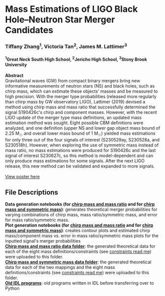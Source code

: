 # Mass Estimations of LIGO Black Hole–Neutron Star Merger Candidates
### Tiffany Zhang<sup>1</sup>, Victoria Tan<sup>2</sup>, James M. Lattimer<sup>3</sup>
#### <sup>1</sup>Great Neck South High School, <sup>2</sup>Jericho High School, <sup>3</sup>Stony Brook University

**Abstract** <br>
Gravitational waves (GW) from compact binary mergers bring new informative measurements of neutron stars (NS) and black holes, such as chirp mass, which can estimate these objects' masses and be measured to high precision. With the merger type probabilities (released more regularly than chirp mass by GW observatory LIGO), Lattimer (2019) devised a method using chirp mass and mass ratio that successfully determined the signal S190426c's chirp and component masses. However, with the recent LIGO update of the merger type mass definitions, an updated mass estimation method was sought. Eight possible CBM definitions were analyzed, and one definition (upper NS and lower gap object mass bound of 2.25 M<sub>☉</sub> and overall lower mass bound of 1 M<sub>☉</sub>) yielded mass estimations for only three out of the four signals of interest (S230529ay, S230528a, and S230518h). However, when exploring the use of symmetric mass instead of mass ratio, no mass estimations were produced for S190426c and the last signal of interest S230627c, so this method is model-dependent and can only produce mass estimations for some signals. After the next LIGO release, this new method can be validated and expanded to more signals.<br><br>
[View poster here](https://docs.google.com/presentation/d/1gz1yccseOo-9F_YTE6uVR0CvieHblrGQUawo324e8kg/edit?usp=sharing)

## File Descriptions
**Data generation notebooks (for [chirp mass and mass ratio](/Data%20Generation%20-%20chirp%20mass%20and%20q.ipynb) and for [chirp mass and symmetric mass](/Data%20Generation%20-%20chirp%20mass%20and%20eta.ipynb))**: generates theoretical merger probabilities for varying combinations of chirp mass, mass ratio/symmetric mass, and error for mass ratio/symmetric mass. <br>
**Plot generation notebooks (for [chirp mass and mass ratio](/Plot%20Generation%20-%20chirp%20mass%20and%20q.ipynb) and for [chirp mass and symmetric mass](/Plot%20Generation%20-%20chirp%20mass%20and%20eta.ipynb))**: creates contour plots and estimated chirp mass/component mass vs. error in mass ratio/symmetric mass plots for the inputted signal's merger probabilities<br>
**[Chirp mass and mass ratio data folder](/q%20constraints%20data/)**: the generated theoretical data for each of the eight mass definitions/constraints (see [constraints read me](/q%20constraints%20data/README.md)) were uploaded to this folder. <br>
**[Chirp mass and symmetric mass data folder](/eta%20constraints%20data/)**: the generated theoretical data for each of the two mappings and the eight mass definitions/constraints (see [constraints read me](/eta%20constraints%20data/README.md)) were uploaded to this folder. <br>
**[Old IDL programs](/old%20IDL%20programs/)**: old programs written in IDL before transferring over to Python 
